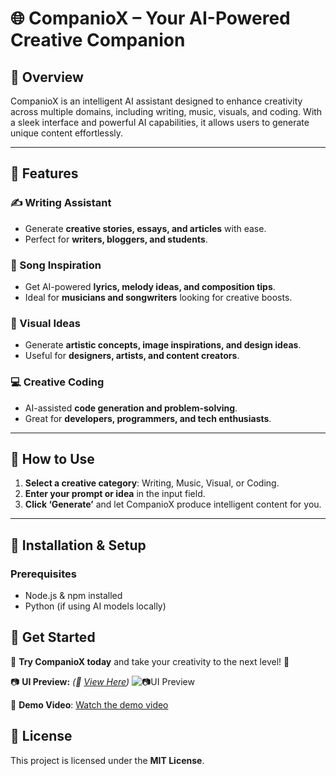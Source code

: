 # 🌐 CompanioX – Your AI-Powered Creative Companion

## 🚀 Overview
CompanioX is an intelligent AI assistant designed to enhance creativity across multiple domains, including writing, music, visuals, and coding. With a sleek interface and powerful AI capabilities, it allows users to generate unique content effortlessly.

---

## 🔧 Features

### ✍️ Writing Assistant
- Generate **creative stories, essays, and articles** with ease.
- Perfect for **writers, bloggers, and students**.

### 🎵 Song Inspiration
- Get AI-powered **lyrics, melody ideas, and composition tips**.
- Ideal for **musicians and songwriters** looking for creative boosts.

### 📸 Visual Ideas
- Generate **artistic concepts, image inspirations, and design ideas**.
- Useful for **designers, artists, and content creators**.

### 💻 Creative Coding
- AI-assisted **code generation and problem-solving**.
- Great for **developers, programmers, and tech enthusiasts**.

---

## 📌 How to Use

1. **Select a creative category**: Writing, Music, Visual, or Coding.
2. **Enter your prompt or idea** in the input field.
3. **Click ‘Generate’** and let CompanioX produce intelligent content for you.

---

## 🔧 Installation & Setup
### Prerequisites
- Node.js & npm installed
- Python (if using AI models locally)


## 🔗 Get Started
💬 **Try CompanioX today** and take your creativity to the next level! 🚀

📷 **UI Preview:** *(🔗 [View Here](https://drive.google.com/file/d/10AiC0lT4eT4_gE1KMhVUtyYtR6mGdVOe/view?usp=drive_link))*
![📷**UI Preview**]((https://drive.google.com/file/d/10AiC0lT4eT4_gE1KMhVUtyYtR6mGdVOe/view?usp=drive_link))


🎥 **Demo Video**: [Watch the demo video](https://drive.google.com/file/d/1EsGovt907mbLBgst6d40SwwZzfZGYbJi/view?usp=drive_link)


## 📜 License
This project is licensed under the **MIT License**.

